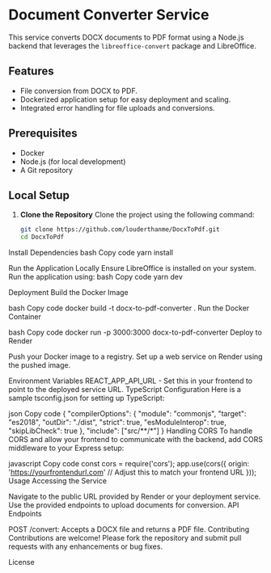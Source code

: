 # Document Converter Service

This service converts DOCX documents to PDF format using a Node.js backend that leverages the `libreoffice-convert` package and LibreOffice.

## Features

- File conversion from DOCX to PDF.
- Dockerized application setup for easy deployment and scaling.
- Integrated error handling for file uploads and conversions.

## Prerequisites

- Docker
- Node.js (for local development)
- A Git repository

## Local Setup

1. **Clone the Repository**
   Clone the project using the following command:
   ```bash
   git clone https://github.com/louderthanme/DocxToPdf.git
   cd DocxToPdf

Install Dependencies
bash
Copy code
yarn install

Run the Application Locally
Ensure LibreOffice is installed on your system.
Run the application using:
bash
Copy code
yarn dev

Deployment
Build the Docker Image

bash
Copy code
docker build -t docx-to-pdf-converter .
Run the Docker Container

bash
Copy code
docker run -p 3000:3000 docx-to-pdf-converter
Deploy to Render

Push your Docker image to a registry.
Set up a web service on Render using the pushed image.


Environment Variables
REACT_APP_API_URL - Set this in your frontend to point to the deployed service URL.
TypeScript Configuration
Here is a sample tsconfig.json for setting up TypeScript:

json
Copy code
{
  "compilerOptions": {
    "module": "commonjs",
    "target": "es2018",
    "outDir": "./dist",
    "strict": true,
    "esModuleInterop": true,
    "skipLibCheck": true
  },
  "include": ["src/**/*"]
}
Handling CORS
To handle CORS and allow your frontend to communicate with the backend, add CORS middleware to your Express setup:

javascript
Copy code
const cors = require('cors');
app.use(cors({
  origin: 'https://yourfrontendurl.com' // Adjust this to match your frontend URL
}));
Usage
Accessing the Service

Navigate to the public URL provided by Render or your deployment service.
Use the provided endpoints to upload documents for conversion.
API Endpoints

POST /convert: Accepts a DOCX file and returns a PDF file.
Contributing
Contributions are welcome! Please fork the repository and submit pull requests with any enhancements or bug fixes.

License
